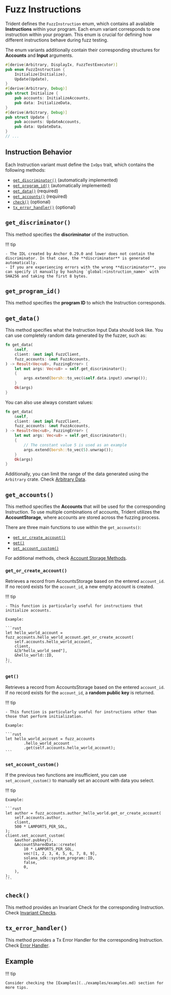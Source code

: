 # Fuzz Instructions

Trident defines the `FuzzInstruction` enum, which contains all available **Instructions** within your program. Each enum variant corresponds to one instruction within your program. This enum is crucial for defining how different instructions behave during fuzz testing.

The enum variants additionally contain their corresponding structures for **Accounts** and **Input** arguments.

```rust
#[derive(Arbitrary, DisplayIx, FuzzTestExecutor)]
pub enum FuzzInstruction {
    Initialize(Initialize),
    Update(Update),
}
#[derive(Arbitrary, Debug)]
pub struct Initialize {
    pub accounts: InitializeAccounts,
    pub data: InitializeData,
}
#[derive(Arbitrary, Debug)]
pub struct Update {
    pub accounts: UpdateAccounts,
    pub data: UpdateData,
}
// ...
```

## Instruction Behavior

Each Instruction variant must define the `IxOps` trait, which contains the following methods:

- [`get_discriminator()`](./fuzz-instructions.md/#get_discriminator) (automatically implemented)
- [`get_program_id()`](./fuzz-instructions.md/#get_program_id) (automatically implemented)
- [`get_data()`](./fuzz-instructions.md/#get_data) (required)
- [`get_accounts()`](./fuzz-instructions.md/#get_accounts) (required)
- [`check()`](./fuzz-instructions.md/#check) (optional)
- [`tx_error_handler()`](./fuzz-instructions.md/#tx_error_handler) (optional)

## `get_discriminator()`

This method specifies the **discriminator** of the instruction.

!!! tip

    - The IDL created by Anchor 0.29.0 and lower does not contain the discriminator. In that case, the **discriminator** is generated automatically.
    - If you are experiencing errors with the wrong **discriminator**, you can specify it manually by hashing `global:<instruction_name>` with SHA256 and taking the first 8 bytes.

## `get_program_id()`

This method specifies the **program ID** to which the Instruction corresponds.

## `get_data()`

This method specifies what the Instruction Input Data should look like. You can use completely random data generated by the fuzzer, such as:

```rust
fn get_data(
    &self,
    client: &mut impl FuzzClient,
    fuzz_accounts: &mut FuzzAccounts,
) -> Result<Vec<u8>, FuzzingError> {
    let mut args: Vec<u8> = self.get_discriminator();
    {
        args.extend(borsh::to_vec(&self.data.input).unwrap());
    }
    Ok(args)
}
```

You can also use always constant values:

```rust
fn get_data(
    &self,
    client: &mut impl FuzzClient,
    fuzz_accounts: &mut FuzzAccounts,
) -> Result<Vec<u8>, FuzzingError> {
    let mut args: Vec<u8> = self.get_discriminator();
    {
        // The constant value 5 is used as an example
        args.extend(borsh::to_vec(5).unwrap());
    }
    Ok(args)
}
```

Additionally, you can limit the range of the data generated using the `Arbitrary` crate. Check [Arbitrary Data](./customize-ix-data.md).

## `get_accounts()`

This method specifies the **Accounts** that will be used for the corresponding Instruction. To use multiple combinations of accounts, Trident utilizes the **AccountStorage**, where accounts are stored across the fuzzing process.

There are three main functions to use within the `get_accounts()`:

- [`get_or_create_account()`](./fuzz-instructions.md/#get_or_create_account)
- [`get()`](./fuzz-instructions.md/#get)
- [`set_account_custom()`](./fuzz-instructions.md/#set_account_custom)

For additional methods, check [Account Storage Methods](./account-storages.md/#account-storage-methods).

### `get_or_create_account()`

Retrieves a record from AccountsStorage based on the entered `account_id`. If no record exists for the `account_id`, a new empty account is created.

!!! tip

    - This function is particularly useful for instructions that initialize accounts.

    Example:

    ```rust
    let hello_world_account = fuzz_accounts.hello_world_account.get_or_create_account(
        self.accounts.hello_world_account,
        client,
        &[b"hello_world_seed"],
        &hello_world::ID,
    );
    ```

### `get()`

Retrieves a record from AccountsStorage based on the entered `account_id`. If no record exists for the `account_id`, a **random public key** is returned.

!!! tip

    - This function is particularly useful for instructions other than those that perform initialization.

    Example:

    ```rust
    let hello_world_account = fuzz_accounts
            .hello_world_account
            .get(self.accounts.hello_world_account);
    ```

### `set_account_custom()`

If the previous two functions are insufficient, you can use `set_account_custom()` to manually set an account with data you select.

!!! tip

    Example:

    ```rust
    let author = fuzz_accounts.author_hello_world.get_or_create_account(
        self.accounts.author,
        client,
        500 * LAMPORTS_PER_SOL,
    );
    client.set_account_custom(
        &author.pubkey(),
        &AccountSharedData::create(
            10 * LAMPORTS_PER_SOL,
            vec![1, 2, 3, 4, 5, 6, 7, 8, 9],
            solana_sdk::system_program::ID,
            false,
            0,
        ),
    );
    ```

## `check()`

This method provides an Invariant Check for the corresponding Instruction. Check [Invariant Checks](./invariant-checks.md).

## `tx_error_handler()`

This method provides a Tx Error Handler for the corresponding Instruction. Check [Error Handler](./error-handlers.md).

## Example

!!! tip

    Consider checking the [Examples](../examples/examples.md) section for more tips.
